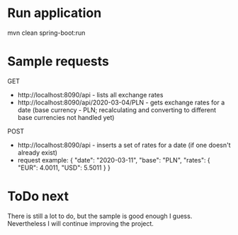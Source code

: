 # Run application
mvn clean spring-boot:run

# Sample requests
GET
* http://localhost:8090/api - lists all exchange rates
* http://localhost:8090/api/2020-03-04/PLN - gets exchange rates for a date (base currency - PLN; recalculating and converting to different base currencies not handled yet)

POST
* http://localhost:8090/api - inserts a set of rates for a date (if one doesn't already exist)
* request example: {
                      "date": "2020-03-11",
                      "base": "PLN",
                      "rates":    {
                         "EUR": 4.0011,
                         "USD": 5.5011
                      }
                   }

# ToDo next
There is still a lot to do, but the sample is good enough I guess. Nevertheless I will continue improving the project.